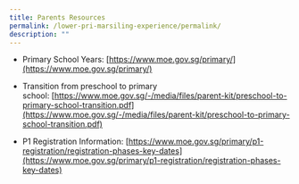 ```yaml
---
title: Parents Resources
permalink: /lower-pri-marsiling-experience/permalink/
description: ""
---
```

*   Primary School Years: [https://www.moe.gov.sg/primary/](https://www.moe.gov.sg/primary/)
*   Transition from preschool to primary school: [https://www.moe.gov.sg/-/media/files/parent-kit/preschool-to-primary-school-transition.pdf](https://www.moe.gov.sg/-/media/files/parent-kit/preschool-to-primary-school-transition.pdf)  
    
*   P1 Registration Information: [https://www.moe.gov.sg/primary/p1-registration/registration-phases-key-dates](https://www.moe.gov.sg/primary/p1-registration/registration-phases-key-dates)
